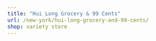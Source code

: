 ```yaml
---
title: "Hui Long Grocery & 99 Cents"
url: /new-york/hui-long-grocery-and-99-cents/
shop: variety store
---
```

